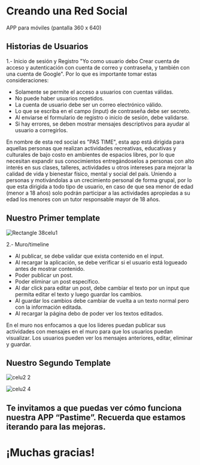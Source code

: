 # Creando una Red Social
APP para  móviles (pantalla 360 x 640)


## Historias de Usuarios

1.- Inicio de sesión y Registro "Yo como usuario debo Crear cuenta de acceso y autenticación con cuenta de correo y contraseña, y también con una cuenta de Google". 
Por lo que es importante tomar estas consideraciones:


- Solamente se permite el acceso a usuarios con cuentas válidas.
- No puede haber usuarios repetidos.
- La cuenta de usuario debe ser un correo electrónico válido.
- Lo que se escriba en el campo (input) de contraseña debe ser secreto.
- Al enviarse el formulario de registro o inicio de sesión, debe validarse.
- Si hay errores, se deben mostrar mensajes descriptivos para ayudar al usuario a corregirlos.




 En nombre de esta red social es "PAS TIME", esta app está dirigida para aquellas personas que realizan actividades recreativas, educativas y culturales de bajo costo en ambientes de espacios libres, por lo que necesitan expandir sus conocimientos entregándoselos a personas con alto interés en sus clases, talleres, actividades u otros intereses para mejorar la calidad de vida y bienestar físico, mental y social del país. Uniendo a personas y motivándolas a un crecimiento personal de forma grupal, por lo que esta dirigida a todo tipo de usuario, en caso de que sea menor de edad (menor a 18 años) solo podrán participar a las actividades apropiedas a su edad los menores con un tutor responsable mayor de 18 años. 



## Nuestro Primer template 


![Rectangle 38celu1](https://user-images.githubusercontent.com/73119594/118006911-ac3a7a80-b319-11eb-825a-996d144aba7b.png)



2.- Muro/timeline





- Al publicar, se debe validar que exista contenido en el input.
- Al recargar la aplicación, se debe verificar si el usuario está logueado antes de mostrar contenido.
- Poder publicar un post.
- Poder eliminar un post específico.
- Al dar click para editar un post, debe cambiar el texto por un input que permita editar el texto y luego guardar los cambios.
- Al guardar los cambios debe cambiar de vuelta a un texto normal pero con la información editada.
- Al recargar la página debo de poder ver los textos editados.


En el muro nos enfocamos a que los lideres puedan publicar sus actividades con mensajes en el muro para que los usuarios puedan visualizar. Los usuarios pueden ver los mensajes anteriores, editar, eliminar y guardar. 






## Nuestro Segundo Template




![celu2 2](https://user-images.githubusercontent.com/73119594/118009445-0c322080-b31c-11eb-85c3-0e392271defc.png)


![celu2 4](https://user-images.githubusercontent.com/73119594/118009653-3c79bf00-b31c-11eb-8c15-b94a0675dd6c.png)



## Te invitamos a que puedas ver cómo funciona nuestra APP “Pastime”. Recuerda que estamos iterando para las mejoras.
# ¡Muchas gracias!








